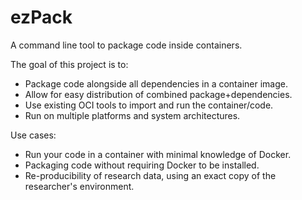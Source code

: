 # ezPack

A command line tool to package code inside containers.

The goal of this project is to:

- Package code alongside all dependencies in a container image.
- Allow for easy distribution of combined package+dependencies.
- Use existing OCI tools to import and run the container/code.
- Run on multiple platforms and system architectures.

Use cases:

- Run your code in a container with minimal knowledge of Docker.
- Packaging code without requiring Docker to be installed.
- Re-producibility of research data, using an exact copy of the researcher's environment.
